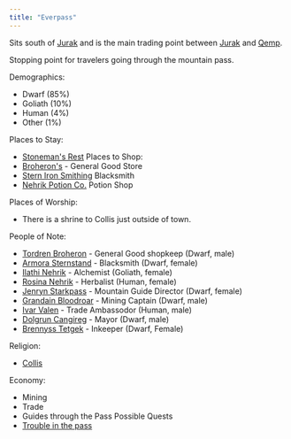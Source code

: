 ```yaml
---
title: "Everpass"
---
```


Sits south of [Jurak](Geography/Continents/Yenu/Cities/Jurak.md) and is the main trading point between [Jurak](Geography/Continents/Yenu/Cities/Jurak.md) and [Qemp](Geography/Continents/Yenu/Cities/Qemp.md). 

Stopping point for travelers going through the mountain pass. 

Demographics:
- Dwarf (85%)
- Goliath (10%)
- Human (4%)
- Other (1%)

Places to Stay:
 - [Stoneman's Rest](Shops%20And%20Inns/Stoneman's%20Rest.md)
Places to Shop:
 - [Broheron's](Shops%20And%20Inns/Broheron's.md) - General Good Store
 - [Stern Iron Smithing](Shops%20And%20Inns/Stern%20Iron%20Smithing.md) Blacksmith
 - [Nehrik Potion Co.](Shops%20And%20Inns/Nehrik%20Potion%20Co..md) Potion Shop

Places of Worship:
 - There is a shrine to Collis just outside of town. 
 
People of Note:
 - [Tordren Broheron](People%20of%20Note/Tordren%20Broheron.md) - General Good shopkeep (Dwarf, male)
 - [Armora Sternstand](People%20of%20Note/Armora%20Sternstand.md) - Blacksmith (Dwarf, female)
 - [Ilathi Nehrik](People%20of%20Note/Ilathi%20Nehrik.md) - Alchemist (Goliath, female)
 - [Rosina Nehrik](People%20of%20Note/Rosina%20Nehrik.md) - Herbalist (Human, female)
 - [Jenryn Starkpass](People%20of%20Note/Jenryn%20Starkpass.md) - Mountain Guide Director (Dwarf, female)
 - [Grandain Bloodroar](People%20of%20Note/Grandain%20Bloodroar.md) - Mining Captain (Dwarf, male)
 - [Ivar Valen](People%20of%20Note/Ivar%20Valen.md) - Trade Ambassodor (Human, male)
 - [Dolgrun Cangireg](People%20of%20Note/Dolgrun%20Cangireg.md) - Mayor (Dwarf, male)
 - [Brennyss Tetgek](People%20of%20Note/Brennyss%20Tetgek.md) - Inkeeper (Dwarf, Female)
 
Religion:
 - [Collis](Religions/Gods/Collis.md)

Economy:
 - Mining
 - Trade
 - Guides through the Pass
Possible Quests
- [Trouble in the pass](Quests%20-%20Side/Trouble%20in%20the%20pass.md)
